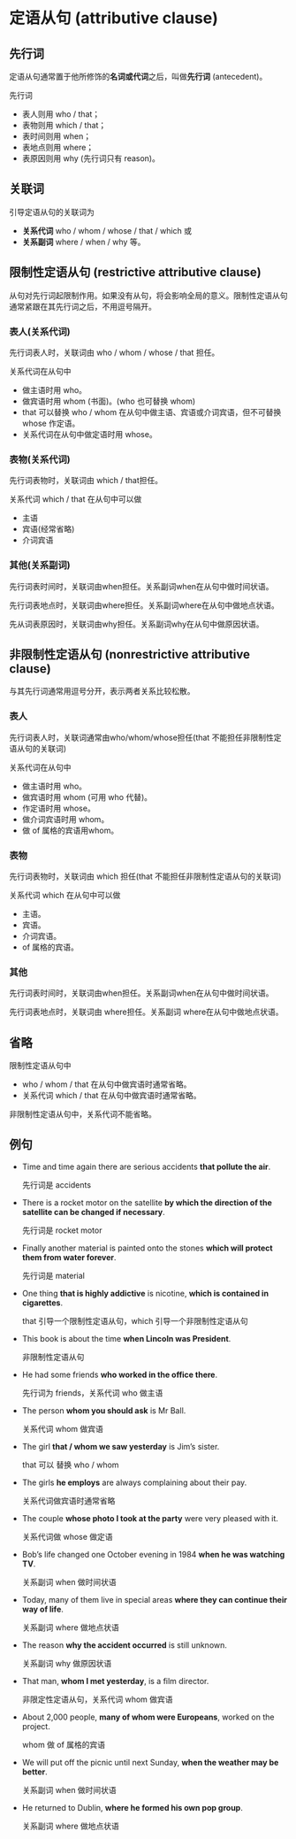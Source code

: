 # 定语从句 (attributive clause)

## 先行词

定语从句通常置于他所修饰的**名词或代词**之后，叫做**先行词** (antecedent)。

先行词

- 表人则用 who / that；
- 表物则用 which / that；
- 表时间则用 when；
- 表地点则用 where；
- 表原因则用 why (先行词只有 reason)。

## 关联词

引导定语从句的关联词为

- **关系代词** who / whom / whose / that / which 或
- **关系副词** where / when / why 等。

## 限制性定语从句 (restrictive attributive clause)

从句对先行词起限制作用。如果没有从句，将会影响全局的意义。限制性定语从句通常紧跟在其先行词之后，不用逗号隔开。

### 表人(关系代词)

先行词表人时，关联词由 who / whom / whose / that 担任。

关系代词在从句中

- 做主语时用 who。
- 做宾语时用 whom (书面)。(who 也可替换 whom)
- that 可以替换 who / whom 在从句中做主语、宾语或介词宾语，但不可替换 whose 作定语。
- 关系代词在从句中做定语时用 whose。

### 表物(关系代词)

先行词表物时，关联词由 which / that担任。

关系代词 which / that 在从句中可以做

- 主语
- 宾语(经常省略)
- 介词宾语

### 其他(关系副词)

先行词表时间时，关联词由when担任。关系副词when在从句中做时间状语。

先行词表地点时，关联词由where担任。关系副词where在从句中做地点状语。

先从词表原因时，关联词由why担任。关系副词why在从句中做原因状语。

## 非限制性定语从句 (nonrestrictive attributive clause)

与其先行词通常用逗号分开，表示两者关系比较松散。

### 表人

先行词表人时，关联词通常由who/whom/whose担任(that 不能担任非限制性定语从句的关联词)

关系代词在从句中

- 做主语时用 who。
- 做宾语时用 whom (可用 who 代替)。
- 作定语时用 whose。
- 做介词宾语时用 whom。
- 做 of 属格的宾语用whom。

### 表物

先行词表物时，关联词由 which 担任(that 不能担任非限制性定语从句的关联词)

关系代词 which 在从句中可以做

- 主语。
- 宾语。
- 介词宾语。
- of 属格的宾语。

### 其他

先行词表时间时，关联词由when担任。关系副词when在从句中做时间状语。

先行词表地点时，关联词由 where担任。关系副词 where在从句中做地点状语。

## 省略

限制性定语从句中

- who / whom / that 在从句中做宾语时通常省略。
- 关系代词 which / that 在从句中做宾语时通常省略。

非限制性定语从句中，关系代词不能省略。

## 例句

- Time and time again there are serious accidents **that pollute the air**.

  先行词是 accidents

- There is a rocket motor on the satellite **by which the direction of the satellite can be changed if necessary**.

  先行词是 rocket motor

- Finally another material is painted onto the stones **which will protect them from water forever**.

  先行词是 material

- One thing **that is highly addictive** is nicotine, **which is contained in cigarettes**.

  that 引导一个限制性定语从句，which 引导一个非限制性定语从句

- This book is about the time **when Lincoln was President**.

  非限制性定语从句

- He had some friends **who worked in the office there**.

  先行词为 friends，关系代词 who 做主语

- The person **whom you should ask** is Mr Ball.

  关系代词 whom 做宾语

- The girl **that / whom we saw yesterday** is Jim’s sister.

  that 可以 替换 who / whom

- The girls **he employs** are always complaining about their pay.

  关系代词做宾语时通常省略

- The couple **whose photo I took at the party** were very pleased with it.

  关系代词做 whose 做定语

- Bob’s life changed one October evening in 1984 **when he was watching TV**.

  关系副词 when 做时间状语

- Today, many of them live in special areas **where they can continue their way of life**.

  关系副词 where 做地点状语

- The reason **why the accident occurred** is still unknown.

  关系副词 why 做原因状语

- That man, **whom I met yesterday**, is a film director.

  非限定性定语从句，关系代词 whom 做宾语

- About 2,000 people, **many of whom were Europeans**, worked on the project.

  whom 做 of 属格的宾语

- We will put off the picnic until next Sunday, **when the weather may be better**.

  关系副词 when 做时间状语

- He returned to Dublin, **where he formed his own pop group**.

  关系副词 where 做地点状语
